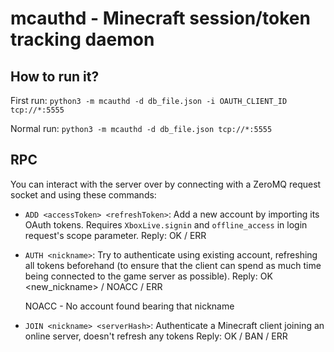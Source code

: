 # mcauthd - Minecraft session/token tracking daemon

## How to run it?
First run: `python3 -m mcauthd -d db_file.json -i OAUTH_CLIENT_ID tcp://*:5555`

Normal run: `python3 -m mcauthd -d db_file.json tcp://*:5555`

## RPC

You can interact with the server over by connecting with a ZeroMQ request socket and using these commands:

- `ADD <accessToken> <refreshToken>`: Add a new account by importing its OAuth tokens. Requires `XboxLive.signin` and `offline_access` in login request's scope parameter.
    Reply: OK / ERR

- `AUTH <nickname>`: Try to authenticate using existing account, refreshing all tokens beforehand (to ensure that the client can spend as much time being connected to the game server as possible).
    Reply: OK <new_nickname> / NOACC / ERR
    
    NOACC - No account found bearing that nickname

- `JOIN <nickname> <serverHash>`: Authenticate a Minecraft client joining an online server, doesn't refresh any tokens
    Reply: OK / BAN / ERR
